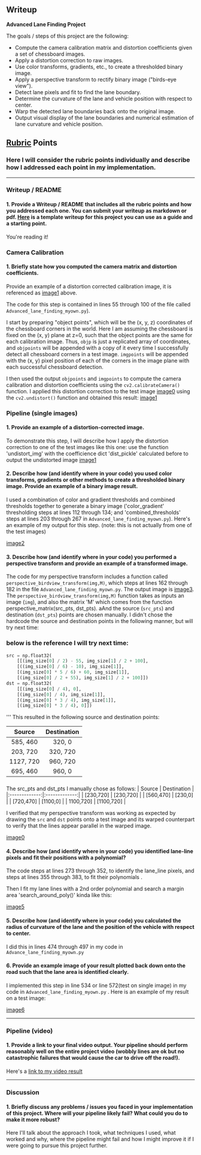 ## Writeup

**Advanced Lane Finding Project**

The goals / steps of this project are the following:

* Compute the camera calibration matrix and distortion coefficients given a set of chessboard images.
* Apply a distortion correction to raw images.
* Use color transforms, gradients, etc., to create a thresholded binary image.
* Apply a perspective transform to rectify binary image ("birds-eye view").
* Detect lane pixels and fit to find the lane boundary.
* Determine the curvature of the lane and vehicle position with respect to center.
* Warp the detected lane boundaries back onto the original image.
* Output visual display of the lane boundaries and numerical estimation of lane curvature and vehicle position.

[//]: # (Image References)
[image0]: ./test_images/original_image_with_src.jpg "straight_lines1 with source points drawed"
[image1]: ./output_images/image_undistort "Undistorted"
[image2]: ./output_images/image_threshold.jpg "Color_gradient thresholded"
[image3]: ./output_images/image_region.jpg "Region masked"
[image4]: ./output_images/image_warp.jpg "Perspective Warped"
[image5]: ./output_images/image_with_search_area "Around_poly drawed"
[image6]: ./output_images/final_output "Unwarped Image"
[video1]: ./project_solution.mp4 "Output Video"

## [Rubric](https://review.udacity.com/#!/rubrics/571/view) Points

### Here I will consider the rubric points individually and describe how I addressed each point in my implementation.  

---

### Writeup / README

#### 1. Provide a Writeup / README that includes all the rubric points and how you addressed each one.  You can submit your writeup as markdown or pdf.  [Here](https://github.com/udacity/CarND-Advanced-Lane-Lines/blob/master/writeup_template.md) is a template writeup for this project you can use as a guide and a starting point.  

You're reading it!

### Camera Calibration

#### 1. Briefly state how you computed the camera matrix and distortion coefficients.
Provide an example of a distortion corrected calibration image, it is referenced as [image1] above.

The code for this step is contained in lines 55 through 100 of the file called `Advanced_lane_finding_myown.py`).

I start by preparing "object points", which will be the (x, y, z) coordinates of the chessboard corners in the world. Here I am assuming the chessboard is fixed on the (x, y) plane at z=0, such that the object points are the same for each calibration image.  Thus, `objp` is just a replicated array of coordinates, and `objpoints` will be appended with a copy of it every time I successfully detect all chessboard corners in a test image.  `imgpoints` will be appended with the (x, y) pixel position of each of the corners in the image plane with each successful chessboard detection.  

I then used the output `objpoints` and `imgpoints` to compute the camera calibration and distortion coefficients using the `cv2.calibrateCamera()` function.  I applied this distortion correction to the test image [image0] using the `cv2.undistort()` function and obtained this result:
[image1]

### Pipeline (single images)

#### 1. Provide an example of a distortion-corrected image.

To demonstrate this step, I will describe how I apply the distortion correction to one of the test images like this one:
use the function 'undistort_img' with the coefficience dict 'dist_pickle' calculated before to output the undistorted image [image1]

#### 2. Describe how (and identify where in your code) you used color transforms, gradients or other methods to create a thresholded binary image.  Provide an example of a binary image result.

I used a combination of color and gradient thresholds and combined thresholds together to generate a binary image ('color_gradient' thresholding steps at lines 112 through 134; and 'combined_thresholds' steps at lines 203 through 267 in `Advanced_lane_finding_myown.py`).  Here's an example of my output for this step.  (note: this is not actually from one of the test images)

[image2]

#### 3. Describe how (and identify where in your code) you performed a perspective transform and provide an example of a transformed image.

The code for my perspective transform includes a function called `perspective_birdview_transform(img,M)`, which steps at lines 162 through 182 in the file `Advanced_lane_finding_myown.py`.
The output image is [image3].  The `perspective_birdview_transform(img,M)` function takes as inputs an image (`img`), and also the matrix 'M' which comes from the function perspective_matrix(src_pts, dst_pts). aAnd the source (`src_pts`) and destination (`dst_pts`) points are chosen manually.
I didn't chose the hardcode the source and destination points in the following manner, but will try next time:
### below is the reference I will try next time:
```python
src = np.float32(
    [[(img_size[0] / 2) - 55, img_size[1] / 2 + 100],
    [((img_size[0] / 6) - 10), img_size[1]],
    [(img_size[0] * 5 / 6) + 60, img_size[1]],
    [(img_size[0] / 2 + 55), img_size[1] / 2 + 100]])
dst = np.float32(
    [[(img_size[0] / 4), 0],
    [(img_size[0] / 4), img_size[1]],
    [(img_size[0] * 3 / 4), img_size[1]],
    [(img_size[0] * 3 / 4), 0]])
```
'''
This resulted in the following source and destination points:

| Source        | Destination   | 
|:-------------:|:-------------:| 
| 585, 460      | 320, 0        | 
| 203, 720      | 320, 720      |
| 1127, 720     | 960, 720      |
| 695, 460      | 960, 0        |
###

The src_pts and dst_pts I manually chose as follows:
| Source        | Destination   |
|:-------------:|:-------------:|
| [230,720]     | [230,720]     |
| [560,470]     | [230,0]       |
| [720,470]     | [1100,0]      |
| 1100,720]     | [1100,720]    |


I verified that my perspective transform was working as expected by drawing the `src` and `dst` points onto a test image and its warped counterpart to verify that the lines appear parallel in the warped image.

[image0]

#### 4. Describe how (and identify where in your code) you identified lane-line pixels and fit their positions with a polynomial?
The code steps at lines 273 through 352, to identify the lane_line pixels, and steps at lines 355 through 383, to fit their polynomials .

Then I fit my lane lines with a 2nd order polynomial and search a margin area 'search_around_poly()' kinda like this:

[image5]

#### 5. Describe how (and identify where in your code) you calculated the radius of curvature of the lane and the position of the vehicle with respect to center.

I did this in lines 474 through 497 in my code in `Advance_lane_finding_myown.py`

#### 6. Provide an example image of your result plotted back down onto the road such that the lane area is identified clearly.

I implemented this step in line 534 or line 572(test on single image) in my code in `Advanced_lane_finding_myown.py` .  Here is an example of my result on a test image:

[image6]

---

### Pipeline (video)

#### 1. Provide a link to your final video output.  Your pipeline should perform reasonably well on the entire project video (wobbly lines are ok but no catastrophic failures that would cause the car to drive off the road!).

Here's a [link to my video result](./project_video.mp4)

---

### Discussion

#### 1. Briefly discuss any problems / issues you faced in your implementation of this project.  Where will your pipeline likely fail?  What could you do to make it more robust?

Here I'll talk about the approach I took, what techniques I used, what worked and why, where the pipeline might fail and how I might improve it if I were going to pursue this project further.  
